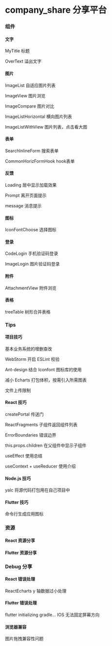 # company_share 分享平台

### 组件

#### 文字
MyTitle 标题

OverText 溢出文字

#### 图片
ImageList 自适应图片列表

ImageView 图片浏览

ImageCompare 图片对比

ImageListHorizontal 横向图片列表

ImageListWithView 图片列表，点击看大图

#### 表单
SearchInlineForm 搜索表单

CommonHorizFormHook hook表单

#### 反馈
Loading 居中显示加载效果

Prompt 离开页面提示

message 消息提示

#### 图标
IconFontChoose 选择图标

#### 登录
CodeLogin 手机验证码登录

ImageLogin 图片验证码登录

#### 附件
AttachmentView 附件浏览

#### 表格
treeTable 树形合并表格

### Tips

#### 项目技巧
基本业务系统的增删查改

WebStorm 开启 ESLint 校验

Ant-design 结合 Iconfont 图标库的使用

减小 Echarts 打包体积，按需引入所需图表

文件上传限制

#### React 技巧
createPortal 传送门

ReactFragments 子组件返回组件列表

ErrorBoundaries 错误边界

this.props.children 在父组件中显示子组件

useEffect 使用总结

useContext + useReducer 使用介绍

#### Node.js 技巧

yalc 将源代码打包用在自己项目中

#### Flutter 技巧

命令行生成应用图标

### 资源

#### React 资源分享
#### Flutter 资源分享

### Debug 分享

#### React 错误处理

ReactEcharts y 轴数据过小处理

#### Flutter 错误处理

flutter initializing gradle...
IOS 无法固定屏幕方向

#### 浏览器兼容

图片拖拽兼容性问题





